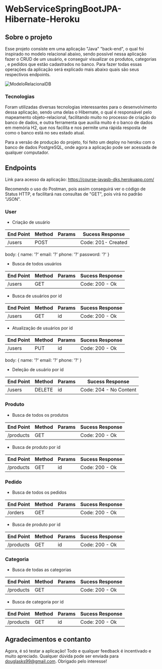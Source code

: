 # WebServiceSpringBootJPA-Hibernate-Heroku

## Sobre o projeto

Esse projeto consiste em uma aplicação "Java" "back-end", o qual foi inspirado no modelo relacional abaixo, sendo possível nessa aplicação fazer o CRUD de um usuário, e conseguir visualizar os produtos, categorias , e pedidos que estão cadastrados no banco. Para fazer todas essas operações da aplicação será explicado mais abaixo quais são seus respectivos endpoints.

![ModeloRelacionalDB](https://user-images.githubusercontent.com/54071089/78404310-8437fe00-75d4-11ea-8065-023904c435c9.png)

### Tecnologias

Foram utilizadas diversas tecnologias interessantes para o desenvolvimento dessa aplicação, sendo uma delas o Hibernate, o qual é responsável pelo mapeamento objeto-relacional, facilitando muito no processo de criação do banco de dados, e outra ferramenta que auxilia muito é o banco de dados em memória H2, que nos facilita e nos permite uma rápida resposta de como o banco está no seu estado atual.

Para a versão de produção do projeto, foi feito um deploy no heroku com o banco de dados PostgreSQL, onde agora a aplicação pode ser acessada de qualquer computador.


## Endpoints

Link para acesso da aplicação: https://course-javasb-dks.herokuapp.com/

Recomendo o uso do Postman, pois assim conseguirá ver o código de Status HTTP, e facilitará nas consultas de "GET", pois virá no padrão "JSON".

###  User

* Criação de usuário

| End Point | Method | Params | Sucess Response |
| ---------- | ----------|----------|-------------------|
| /users      | POST      |  | Code: 201- Created|
body:
{
	name:  '?'
	email:  '?'
	phone: '?'
	password: '?'
}

* Busca de todos usuários

| End Point | Method | Params | Sucess Response |
| ---------- | ----------|----------|-------------------|
| /users      | GET        |              | Code: 200 - Ok   |

* Busca de  usuários por id

| End Point | Method | Params | Sucess Response |
| ---------- | ----------|----------|-------------------|
| /users      | GET        |  id         | Code: 200 - Ok   |

* Atualização de usuários por id

| End Point | Method | Params | Sucess Response |
| ---------- | ----------|----------|-------------------|
| /users      | PUT      |  id         | Code: 200 - Ok   |
body:
{
	name:  '?'
	email:  '?'
	phone: '?'
}

* Deleção de usuário por id

| End Point | Method | Params | Sucess Response |
| ---------- | ----------|----------|-------------------|
| /users      | DELETE   |  id         | Code: 204 - No Content|

### Produto

* Busca de todos os produtos

| End Point | Method | Params | Sucess Response |
| ---------- | ----------|----------|-------------------|
| /products | GET        |              | Code: 200 - Ok   |

* Busca de produto por id

| End Point | Method | Params | Sucess Response |
| ---------- | ----------|----------|-------------------|
| /products | GET       |  id         | Code: 200 - Ok   |

### Pedido

* Busca de todos os pedidos

| End Point | Method | Params | Sucess Response |
| ---------- | ----------|----------|-------------------|
| /orders    | GET        |              | Code: 200 - Ok   |

* Busca de produto por id

| End Point | Method | Params | Sucess Response |
| ---------- | ----------|----------|-------------------|
| /products | GET       | id          | Code: 200 - Ok   |

### Categoria

* Busca de todas as categorias

| End Point | Method | Params | Sucess Response |
| ---------- | ----------|----------|-------------------|
| /products | GET        |              | Code: 200 - Ok   |

* Busca de categoria por id

| End Point | Method | Params | Sucess Response |
| ---------- | ----------|----------|-------------------|
| /products | GET       |id            | Code: 200 - Ok   |

## Agradecimentos e contanto
Agora, é só testar a aplicação! Todo e qualquer feedback é incentivado e muito apreciado. Qualquer dúvida pode ser enviada para douglasks99@gmail.com. Obrigado pelo interesse!
